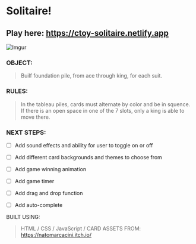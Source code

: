 # Solitaire!

## Play here: https://ctoy-solitaire.netlify.app


![Imgur](https://i.imgur.com/PgvCWwr.jpg)


### OBJECT:
>Builf foundation pile, from ace through king, for each suit.
### RULES:
>In the tableau piles, cards must alternate by color and be in squence. If there is an open space in one of the 7 slots, only a king is able to move there.

### NEXT STEPS:
- [ ] Add sound effects and ability for user to toggle on or off
- [ ] Add different card backgrounds and themes to choose from
- [ ] Add game winning animation
- [ ] Add game timer
- [ ] Add drag and drop function
- [ ] Add auto-complete


BUILT USING:
>HTML / 
>CSS / 
>JavaScript /
CARD ASSETS FROM:
>https://natomarcacini.itch.io/
